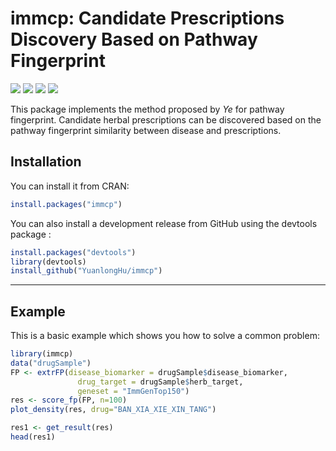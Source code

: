 
# immcp: Candidate Prescriptions Discovery Based on Pathway Fingerprint
[![](https://img.shields.io/cran/v/immcp)](https://cran.r-project.org/web/packages/immcp/index.html)
[![](https://img.shields.io/badge/devel%20version-0.9.1-blue)](https://github.com/YuanlongHu/immcp)
[![](https://img.shields.io/github/license/YuanlongHu/immcp)](https://github.com/YuanlongHu/immcp/blob/master/LICENSE.md)
[![](https://travis-ci.com/YuanlongHu/immcp.svg?branch=master)](https://travis-ci.com/github/YuanlongHu/immcp)


This package implements the method proposed by *Ye* for pathway fingerprint. Candidate herbal prescriptions can be discovered based on the pathway fingerprint similarity between disease and prescriptions.

## Installation
You can install it from CRAN:

``` r
install.packages("immcp")
```

You can also install a development release from GitHub using the devtools package :

``` r
install.packages("devtools")
library(devtools)
install_github("YuanlongHu/immcp")
```

-----
## Example

This is a basic example which shows you how to solve a common problem:

``` r
library(immcp)
data("drugSample")
FP <- extrFP(disease_biomarker = drugSample$disease_biomarker,
               drug_target = drugSample$herb_target,
               geneset = "ImmGenTop150")
res <- score_fp(FP, n=100)
plot_density(res, drug="BAN_XIA_XIE_XIN_TANG")

res1 <- get_result(res)
head(res1)
```

